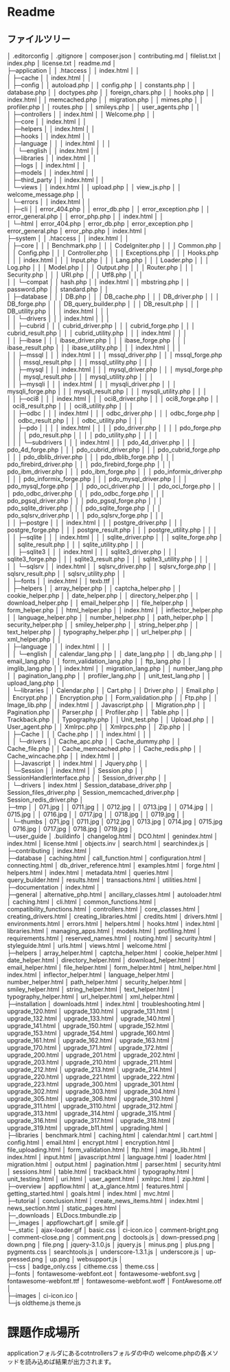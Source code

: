 # Readme
## ファイルツリー
│  .editorconfig
│  .gitignore
│  composer.json
│  contributing.md
│  filelist.txt
│  index.php
│  license.txt
│  readme.md
│  
├─application
│  │  .htaccess
│  │  index.html
│  │  
│  ├─cache
│  │      index.html
│  │      
│  ├─config
│  │      autoload.php
│  │      config.php
│  │      constants.php
│  │      database.php
│  │      doctypes.php
│  │      foreign_chars.php
│  │      hooks.php
│  │      index.html
│  │      memcached.php
│  │      migration.php
│  │      mimes.php
│  │      profiler.php
│  │      routes.php
│  │      smileys.php
│  │      user_agents.php
│  │      
│  ├─controllers
│  │      index.html
│  │      Welcome.php
│  │      
│  ├─core
│  │      index.html
│  │      
│  ├─helpers
│  │      index.html
│  │      
│  ├─hooks
│  │      index.html
│  │      
│  ├─language
│  │  │  index.html
│  │  │  
│  │  └─english
│  │          index.html
│  │          
│  ├─libraries
│  │      index.html
│  │      
│  ├─logs
│  │      index.html
│  │      
│  ├─models
│  │      index.html
│  │      
│  ├─third_party
│  │      index.html
│  │      
│  └─views
│      │  index.html
│      │  upload.php
│      │  view_js.php 
│      │  welcome_message.php
│      │  
│      └─errors
│          │  index.html
│          │  
│          ├─cli
│          │      error_404.php
│          │      error_db.php
│          │      error_exception.php
│          │      error_general.php
│          │      error_php.php
│          │      index.html
│          │      
│          └─html
│                  error_404.php
│                  error_db.php
│                  error_exception.php
│                  error_general.php
│                  error_php.php
│                  index.html
│                  
├─system
│  │  .htaccess
│  │  index.html
│  │  
│  ├─core
│  │  │  Benchmark.php
│  │  │  CodeIgniter.php
│  │  │  Common.php
│  │  │  Config.php
│  │  │  Controller.php
│  │  │  Exceptions.php
│  │  │  Hooks.php
│  │  │  index.html
│  │  │  Input.php
│  │  │  Lang.php
│  │  │  Loader.php
│  │  │  Log.php
│  │  │  Model.php
│  │  │  Output.php
│  │  │  Router.php
│  │  │  Security.php
│  │  │  URI.php
│  │  │  Utf8.php
│  │  │  
│  │  └─compat
│  │          hash.php
│  │          index.html
│  │          mbstring.php
│  │          password.php
│  │          standard.php
│  │          
│  ├─database
│  │  │  DB.php
│  │  │  DB_cache.php
│  │  │  DB_driver.php
│  │  │  DB_forge.php
│  │  │  DB_query_builder.php
│  │  │  DB_result.php
│  │  │  DB_utility.php
│  │  │  index.html
│  │  │  
│  │  └─drivers
│  │      │  index.html
│  │      │  
│  │      ├─cubrid
│  │      │      cubrid_driver.php
│  │      │      cubrid_forge.php
│  │      │      cubrid_result.php
│  │      │      cubrid_utility.php
│  │      │      index.html
│  │      │      
│  │      ├─ibase
│  │      │      ibase_driver.php
│  │      │      ibase_forge.php
│  │      │      ibase_result.php
│  │      │      ibase_utility.php
│  │      │      index.html
│  │      │      
│  │      ├─mssql
│  │      │      index.html
│  │      │      mssql_driver.php
│  │      │      mssql_forge.php
│  │      │      mssql_result.php
│  │      │      mssql_utility.php
│  │      │      
│  │      ├─mysql
│  │      │      index.html
│  │      │      mysql_driver.php
│  │      │      mysql_forge.php
│  │      │      mysql_result.php
│  │      │      mysql_utility.php
│  │      │      
│  │      ├─mysqli
│  │      │      index.html
│  │      │      mysqli_driver.php
│  │      │      mysqli_forge.php
│  │      │      mysqli_result.php
│  │      │      mysqli_utility.php
│  │      │      
│  │      ├─oci8
│  │      │      index.html
│  │      │      oci8_driver.php
│  │      │      oci8_forge.php
│  │      │      oci8_result.php
│  │      │      oci8_utility.php
│  │      │      
│  │      ├─odbc
│  │      │      index.html
│  │      │      odbc_driver.php
│  │      │      odbc_forge.php
│  │      │      odbc_result.php
│  │      │      odbc_utility.php
│  │      │      
│  │      ├─pdo
│  │      │  │  index.html
│  │      │  │  pdo_driver.php
│  │      │  │  pdo_forge.php
│  │      │  │  pdo_result.php
│  │      │  │  pdo_utility.php
│  │      │  │  
│  │      │  └─subdrivers
│  │      │          index.html
│  │      │          pdo_4d_driver.php
│  │      │          pdo_4d_forge.php
│  │      │          pdo_cubrid_driver.php
│  │      │          pdo_cubrid_forge.php
│  │      │          pdo_dblib_driver.php
│  │      │          pdo_dblib_forge.php
│  │      │          pdo_firebird_driver.php
│  │      │          pdo_firebird_forge.php
│  │      │          pdo_ibm_driver.php
│  │      │          pdo_ibm_forge.php
│  │      │          pdo_informix_driver.php
│  │      │          pdo_informix_forge.php
│  │      │          pdo_mysql_driver.php
│  │      │          pdo_mysql_forge.php
│  │      │          pdo_oci_driver.php
│  │      │          pdo_oci_forge.php
│  │      │          pdo_odbc_driver.php
│  │      │          pdo_odbc_forge.php
│  │      │          pdo_pgsql_driver.php
│  │      │          pdo_pgsql_forge.php
│  │      │          pdo_sqlite_driver.php
│  │      │          pdo_sqlite_forge.php
│  │      │          pdo_sqlsrv_driver.php
│  │      │          pdo_sqlsrv_forge.php
│  │      │          
│  │      ├─postgre
│  │      │      index.html
│  │      │      postgre_driver.php
│  │      │      postgre_forge.php
│  │      │      postgre_result.php
│  │      │      postgre_utility.php
│  │      │      
│  │      ├─sqlite
│  │      │      index.html
│  │      │      sqlite_driver.php
│  │      │      sqlite_forge.php
│  │      │      sqlite_result.php
│  │      │      sqlite_utility.php
│  │      │      
│  │      ├─sqlite3
│  │      │      index.html
│  │      │      sqlite3_driver.php
│  │      │      sqlite3_forge.php
│  │      │      sqlite3_result.php
│  │      │      sqlite3_utility.php
│  │      │      
│  │      └─sqlsrv
│  │              index.html
│  │              sqlsrv_driver.php
│  │              sqlsrv_forge.php
│  │              sqlsrv_result.php
│  │              sqlsrv_utility.php
│  │              
│  ├─fonts
│  │      index.html
│  │      texb.ttf
│  │      
│  ├─helpers
│  │      array_helper.php
│  │      captcha_helper.php
│  │      cookie_helper.php
│  │      date_helper.php
│  │      directory_helper.php
│  │      download_helper.php
│  │      email_helper.php
│  │      file_helper.php
│  │      form_helper.php
│  │      html_helper.php
│  │      index.html
│  │      inflector_helper.php
│  │      language_helper.php
│  │      number_helper.php
│  │      path_helper.php
│  │      security_helper.php
│  │      smiley_helper.php
│  │      string_helper.php
│  │      text_helper.php
│  │      typography_helper.php
│  │      url_helper.php
│  │      xml_helper.php
│  │      
│  ├─language
│  │  │  index.html
│  │  │  
│  │  └─english
│  │          calendar_lang.php
│  │          date_lang.php
│  │          db_lang.php
│  │          email_lang.php
│  │          form_validation_lang.php
│  │          ftp_lang.php
│  │          imglib_lang.php
│  │          index.html
│  │          migration_lang.php
│  │          number_lang.php
│  │          pagination_lang.php
│  │          profiler_lang.php
│  │          unit_test_lang.php
│  │          upload_lang.php
│  │          
│  └─libraries
│      │  Calendar.php
│      │  Cart.php
│      │  Driver.php
│      │  Email.php
│      │  Encrypt.php
│      │  Encryption.php
│      │  Form_validation.php
│      │  Ftp.php
│      │  Image_lib.php
│      │  index.html
│      │  Javascript.php
│      │  Migration.php
│      │  Pagination.php
│      │  Parser.php
│      │  Profiler.php
│      │  Table.php
│      │  Trackback.php
│      │  Typography.php
│      │  Unit_test.php
│      │  Upload.php
│      │  User_agent.php
│      │  Xmlrpc.php
│      │  Xmlrpcs.php
│      │  Zip.php
│      │  
│      ├─Cache
│      │  │  Cache.php
│      │  │  index.html
│      │  │  
│      │  └─drivers
│      │          Cache_apc.php
│      │          Cache_dummy.php
│      │          Cache_file.php
│      │          Cache_memcached.php
│      │          Cache_redis.php
│      │          Cache_wincache.php
│      │          index.html
│      │          
│      ├─Javascript
│      │      index.html
│      │      Jquery.php
│      │      
│      └─Session
│          │  index.html
│          │  Session.php
│          │  SessionHandlerInterface.php
│          │  Session_driver.php
│          │  
│          └─drivers
│                  index.html
│                  Session_database_driver.php
│                  Session_files_driver.php
│                  Session_memcached_driver.php
│                  Session_redis_driver.php
│                  
├─tmp
│  │  071.jpg
│  │  0711.jpg
│  │  0712.jpg
│  │  0713.jpg
│  │  0714.jpg
│  │  0715.jpg
│  │  0716.jpg
│  │  0717.jpg
│  │  0718.jpg
│  │  0719.jpg
│  │  
│  └─thumbs
│          071.jpg
│          0711.jpg
│          0712.jpg
│          0713.jpg
│          0714.jpg
│          0715.jpg
│          0716.jpg
│          0717.jpg
│          0718.jpg
│          0719.jpg
│          
└─user_guide
    │  .buildinfo
    │  changelog.html
    │  DCO.html
    │  genindex.html
    │  index.html
    │  license.html
    │  objects.inv
    │  search.html
    │  searchindex.js
    │  
    ├─contributing
    │      index.html
    │      
    ├─database
    │      caching.html
    │      call_function.html
    │      configuration.html
    │      connecting.html
    │      db_driver_reference.html
    │      examples.html
    │      forge.html
    │      helpers.html
    │      index.html
    │      metadata.html
    │      queries.html
    │      query_builder.html
    │      results.html
    │      transactions.html
    │      utilities.html
    │      
    ├─documentation
    │      index.html
    │      
    ├─general
    │      alternative_php.html
    │      ancillary_classes.html
    │      autoloader.html
    │      caching.html
    │      cli.html
    │      common_functions.html
    │      compatibility_functions.html
    │      controllers.html
    │      core_classes.html
    │      creating_drivers.html
    │      creating_libraries.html
    │      credits.html
    │      drivers.html
    │      environments.html
    │      errors.html
    │      helpers.html
    │      hooks.html
    │      index.html
    │      libraries.html
    │      managing_apps.html
    │      models.html
    │      profiling.html
    │      requirements.html
    │      reserved_names.html
    │      routing.html
    │      security.html
    │      styleguide.html
    │      urls.html
    │      views.html
    │      welcome.html
    │      
    ├─helpers
    │      array_helper.html
    │      captcha_helper.html
    │      cookie_helper.html
    │      date_helper.html
    │      directory_helper.html
    │      download_helper.html
    │      email_helper.html
    │      file_helper.html
    │      form_helper.html
    │      html_helper.html
    │      index.html
    │      inflector_helper.html
    │      language_helper.html
    │      number_helper.html
    │      path_helper.html
    │      security_helper.html
    │      smiley_helper.html
    │      string_helper.html
    │      text_helper.html
    │      typography_helper.html
    │      url_helper.html
    │      xml_helper.html
    │      
    ├─installation
    │      downloads.html
    │      index.html
    │      troubleshooting.html
    │      upgrade_120.html
    │      upgrade_130.html
    │      upgrade_131.html
    │      upgrade_132.html
    │      upgrade_133.html
    │      upgrade_140.html
    │      upgrade_141.html
    │      upgrade_150.html
    │      upgrade_152.html
    │      upgrade_153.html
    │      upgrade_154.html
    │      upgrade_160.html
    │      upgrade_161.html
    │      upgrade_162.html
    │      upgrade_163.html
    │      upgrade_170.html
    │      upgrade_171.html
    │      upgrade_172.html
    │      upgrade_200.html
    │      upgrade_201.html
    │      upgrade_202.html
    │      upgrade_203.html
    │      upgrade_210.html
    │      upgrade_211.html
    │      upgrade_212.html
    │      upgrade_213.html
    │      upgrade_214.html
    │      upgrade_220.html
    │      upgrade_221.html
    │      upgrade_222.html
    │      upgrade_223.html
    │      upgrade_300.html
    │      upgrade_301.html
    │      upgrade_302.html
    │      upgrade_303.html
    │      upgrade_304.html
    │      upgrade_305.html
    │      upgrade_306.html
    │      upgrade_310.html
    │      upgrade_311.html
    │      upgrade_3110.html
    │      upgrade_312.html
    │      upgrade_313.html
    │      upgrade_314.html
    │      upgrade_315.html
    │      upgrade_316.html
    │      upgrade_317.html
    │      upgrade_318.html
    │      upgrade_319.html
    │      upgrade_b11.html
    │      upgrading.html
    │      
    ├─libraries
    │      benchmark.html
    │      caching.html
    │      calendar.html
    │      cart.html
    │      config.html
    │      email.html
    │      encrypt.html
    │      encryption.html
    │      file_uploading.html
    │      form_validation.html
    │      ftp.html
    │      image_lib.html
    │      index.html
    │      input.html
    │      javascript.html
    │      language.html
    │      loader.html
    │      migration.html
    │      output.html
    │      pagination.html
    │      parser.html
    │      security.html
    │      sessions.html
    │      table.html
    │      trackback.html
    │      typography.html
    │      unit_testing.html
    │      uri.html
    │      user_agent.html
    │      xmlrpc.html
    │      zip.html
    │      
    ├─overview
    │      appflow.html
    │      at_a_glance.html
    │      features.html
    │      getting_started.html
    │      goals.html
    │      index.html
    │      mvc.html
    │      
    ├─tutorial
    │      conclusion.html
    │      create_news_items.html
    │      index.html
    │      news_section.html
    │      static_pages.html
    │      
    ├─_downloads
    │      ELDocs.tmbundle.zip
    │      
    ├─_images
    │      appflowchart.gif
    │      smile.gif
    │      
    └─_static
        │  ajax-loader.gif
        │  basic.css
        │  ci-icon.ico
        │  comment-bright.png
        │  comment-close.png
        │  comment.png
        │  doctools.js
        │  down-pressed.png
        │  down.png
        │  file.png
        │  jquery-3.1.0.js
        │  jquery.js
        │  minus.png
        │  plus.png
        │  pygments.css
        │  searchtools.js
        │  underscore-1.3.1.js
        │  underscore.js
        │  up-pressed.png
        │  up.png
        │  websupport.js
        │  
        ├─css
        │      badge_only.css
        │      citheme.css
        │      theme.css
        │      
        ├─fonts
        │      fontawesome-webfont.eot
        │      fontawesome-webfont.svg
        │      fontawesome-webfont.ttf
        │      fontawesome-webfont.woff
        │      FontAwesome.otf
        │      
        ├─images
        │      ci-icon.ico
        │      
        └─js
                oldtheme.js
                theme.js

# 課題作成場所
applicationフォルダにあるcotntrollersフォルダの中の
welcome.phpの各メソッドを読み込めば結果が出力されます。

